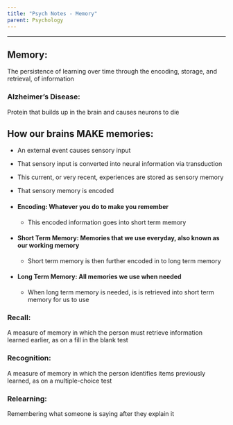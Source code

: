 ```yaml
---
title: "Psych Notes - Memory"
parent: Psychology
---
```

___
## Memory:
The persistence of learning over time through the encoding, storage, and retrieval, of information

### Alzheimer’s Disease:
Protein that builds up in the brain and causes neurons to die

## How our brains MAKE memories:

- An external event causes sensory input
    
- That sensory input is converted into neural information via transduction
    
- This current, or very recent, experiences are stored as sensory memory
    
- That sensory memory is encoded
    
- #### Encoding: Whatever you do to make you remember
	
	- This encoded information goes into short term memory
    
- #### Short Term Memory: Memories that we use everyday, also known as our working memory
    
	- Short term memory is then further encoded in to long term memory
    
- #### Long Term Memory: All memories we use when needed
    
	- When long term memory is needed, is is retrieved into short term memory for us to use
  

### Recall:
A measure of memory in which the person must retrieve information learned earlier, as on a fill in the blank test
### Recognition:
A measure of memory in which the person identifies items previously learned, as on a multiple-choice test
### Relearning:
Remembering what someone is saying after they explain it
